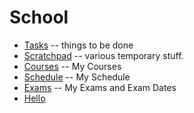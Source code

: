 # School
  * [Tasks](Tasks) -- things to be done
  * [Scratchpad](Scratchpad) -- various temporary stuff.
  * [Courses](Courses) -- My Courses
  * [Schedule](Schedule) -- My Schedule
  * [Exams](Exams) -- My Exams and Exam Dates
  * [Hello](Hello)
